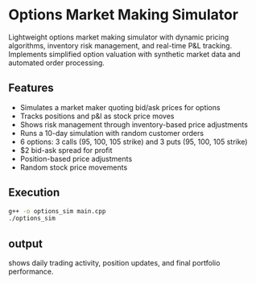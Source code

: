 # Options Market Making Simulator

Lightweight options market making simulator with dynamic pricing algorithms, inventory risk management, and real-time P&L tracking. Implements simplified option valuation with synthetic market data and automated order processing.

## Features

- Simulates a market maker quoting bid/ask prices for options
- Tracks positions and p&l as stock price moves
- Shows risk management through inventory-based price adjustments
- Runs a 10-day simulation with random customer orders
- 6 options: 3 calls (95, 100, 105 strike) and 3 puts (95, 100, 105 strike)
- $2 bid-ask spread for profit
- Position-based price adjustments
- Random stock price movements

## Execution

```bash
g++ -o options_sim main.cpp
./options_sim
```

## output

shows daily trading activity, position updates, and final portfolio performance. 